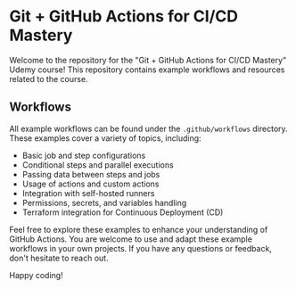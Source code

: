 # Git + GitHub Actions for CI/CD Mastery

Welcome to the repository for the "Git + GitHub Actions for CI/CD Mastery" Udemy course! This repository contains example workflows and resources related to the course.

## Workflows

All example workflows can be found under the `.github/workflows` directory. These examples cover a variety of topics, including:

- Basic job and step configurations
- Conditional steps and parallel executions
- Passing data between steps and jobs
- Usage of actions and custom actions
- Integration with self-hosted runners
- Permissions, secrets, and variables handling
- Terraform integration for Continuous Deployment (CD)

Feel free to explore these examples to enhance your understanding of GitHub Actions. You are welcome to use and adapt these example workflows in your own projects. If you have any questions or feedback, don't hesitate to reach out.

Happy coding!
